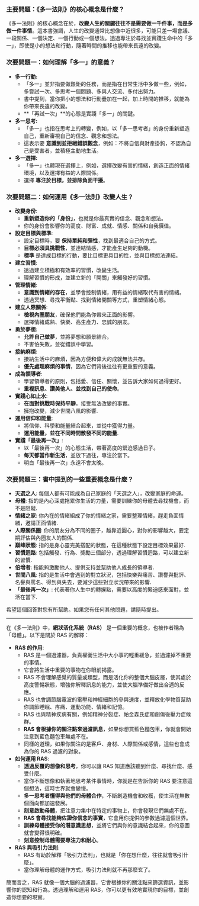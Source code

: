 
### 主要問題：《多一法則》的核心概念是什麼？

《多一法則》的核心概念在於，**改變人生的關鍵往往不是需要做一千件事，而是多做一件事情**。這本書強調，人生的改變通常比想像中近很多，可能只差一場會議、一段關係、一個決定、一個行動或一個想法。透過專注於尋找並實踐生命中的「多一」，即使是小的想法和行動，隨著時間的推移也能帶來長遠的改變。

### 次要問題一：如何理解「多一」的意義？

- **多一行動:**
    - 「多一」並非指要做艱鉅的任務，而是指在日常生活中多做一些，例如，多嘗試一次、多思考一個問題、多與人交流、多付出努力。
    - 書中提到，當你把小的想法和行動疊加在一起，加上時間的推移，就能為你帶來長遠的改變。
    - **「再試一次」**的心態是實踐「多一」的關鍵。
- **多一思考:**
    - 「多一」也指在思考上的轉變，例如，以「多一思考者」的身份重新塑造自己，重新審視自己的信念、觀念和想法。
    - 這表示要 **意識到並拒絕錯誤觀念**，例如：不將自信與財產掛鉤，不認為自己是受害者，並積極主動地生活。
- **多一選擇:**
    - 「多一」也體現在選擇上，例如，選擇改變有害的情緒，創造正面的情緒環境，以及選擇有益的人際關係。
    - 選擇 **專注於目標，並排除負面干擾**。

### 次要問題二：如何運用《多一法則》改變人生？

- **改變身份**:
    - **重新塑造你的「身份」**，也就是你最真實的信念、觀念和想法。
    - 你的身份會影響你的高度、財富、成就、情感、關係和自我價值。
- **設定目標與標準**:
    - 設定目標時，要 **保持單純和彈性**，找到最適合自己的方式。
    - **目標必須具挑戰性**，並連結情感，才能產生足夠的動機。
    - **標準** 是達成目標的行動，要比目標更具目的性，並與目標想法連結。
- **建立習慣**:
    - 透過建立積極和有效率的習慣，改變生活。
    - 理解習慣的形成，並建立新的「開關」來觸發好的習慣。
- **管理情緒**:
    - **意識到情緒的存在**，並學會控制情緒，用有益的情緒取代有害的情緒。
    - 透過冥想、尋找平衡點、找到情緒開關等方式，重塑情緒心態。
- **建立人際關係**:
    - **檢視內圈朋友**，確保他們能為你帶來正面的影響。
    - 選擇情緒成熟、快樂、高生產力、忠誠的朋友。
- **勇於夢想**:
    - **允許自己做夢**，並將夢想和願景結合。
    - 不害怕失敗，並從錯誤中學習。
- **接納麻煩**:
    - 接納生活中的麻煩，因為方便和偉大的成就無法共存。
    - **優先處理麻煩的事情**，因為它們背後往往有更重要的意義。
- **成為領導者**:
    - 學習領導者的原則，包括愛、信任、關懷，並告訴大家如何過得更好。
    - **重複訊息、讚美他人、並找到自己的使命**。
- **實踐心如止水**:
    - **在面對挑戰時保持平靜**，接受無法改變的事實。
    - 擁抱改變，減少世間八風的影響.
- **運用信仰和能量**:
    - 將信仰、科學和能量結合起來，並從中獲得力量。
    - **運用能量，並在不同時間散發不同的能量**.
- **實踐「最後再一次」**:
    - 以「最後再一次」的心態生活，帶著高度的緊迫感過日子。
    - **每天都當作新生活**，並放下過往，專注於當下。
    - 明白「最後再一次」永遠不會太晚。

### 次要問題三：書中提到的一些重要概念是什麼？

- **天選之人**: 每個人都有可能成為自己家庭的「天選之人」，改變家庭的命運。
- **母體**: 指的是內心深處拖累你生活的力量，需要訓練你的母體去尋找機會，而不是阻礙.
- **情緒之家**: 你內在的情緒組成了你的情緒之家，需要整理情緒，趕走負面情緒，邀請正面情緒.
- **人際關係圈**: 你的朋友分為不同的圈子，越靠近圓心，對你的影響越大，要定期評估與內圈友人的關係.
- **巔峰狀態**: 指的是身心靈完美搭配的狀態，在這種狀態下設定目標效果最好.
- **習慣迴路**: 包括觸發、行為、獎勵三個部分，透過理解習慣迴路，可以建立新的習慣.
- **倍增者**: 指能夠激勵他人、提供支持並幫助他人成長的領導者.
- **世間八風**: 指的是生活中會遇到的對立狀況，包括快樂與痛苦、讚譽與批評、名譽與罵名、得到與失去，要減少這些對立狀況帶來的影響.
- **「最後再一次」**: 代表著你人生中的轉捩點，需要以高度的緊迫感來面對，並活在當下.

希望這個回答對您有所幫助。如果您有任何其他問題，請隨時提出。

---
在《多一法則》中，**網狀活化系統（RAS）** 是一個重要的概念，也被作者稱為「母體」。以下是關於 RAS 的解釋：

- **RAS 的作用**:
    - RAS 是一個過濾器，負責權衡生活中大小事的輕重緩急，並過濾掉不重要的事情。
    - 它會將生活中重要的事物在你眼前揭露。
    - RAS 不會理解感覺的質量或類型，而是活化你的整個大腦皮層，使其處於高度警惕狀態，增強你解釋訊息的能力，並使大腦準備好做出合適的反應。
    - RAS 也會調節腦電波的電壓和神經細胞的參與速度，並釋放化學物質幫助你調節睡眠、疼痛、運動功能、情緒和記憶。
    - RAS 也與精神疾病有關，例如精神分裂症、帕金森氏症和創傷後壓力症候群。
    - **RAS 會根據你的關注點來過濾訊息**，如果你想買藍色麵包車，你就會開始注意到藍色麵包車無處不在。
    - 同樣的道理，如果你關注的是客戶、身材、人際關係或感情，這些也會成為你的 RAS 過濾的對象。
- **如何運用 RAS**:
    - **透過反覆的想像和思考**，你可以讓 RAS 知道應該聽到什麼、尋找什麼、感受什麼。
    - 當你不斷想像和執著地思考某件事情時，你就是在告訴你的 RAS 要注意這個想法，這時世界就會變慢。
    - **多一思考者懂得與他們的母體合作**，不斷創造機會和收穫，使生活在無數個面向都加速發展。
    - **刻意啟動母體**，把注意力集中在特定的事物上，你會發現它們無處不在。
    - **RAS 會尋找能夠佐證你信念的事實**，它會用你提供的參數過濾這個世界。
    - **訓練母體接受你的潛意識思想**，並將它們與你的意識結合起來，你的意圖就會變得很明確。
    - **刻意控制母體需要專注力和耐心**。
- **RAS 與吸引力法則**:
    - RAS 有助於解釋「吸引力法則」，也就是「你在想什麼，往往就會吸引什麼」。
    - 當你理解母體的運作方式，吸引力法則就不再那麼玄了。

簡而言之，RAS 就像一個大腦的過濾器，它會根據你的關注點來篩選資訊，並影響你的認知和行為。透過理解和運用 RAS，你可以更有效地實現你的目標，並創造你想要的現實。
